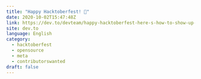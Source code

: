 ```yaml
---
title: "Happy Hacktoberfest! 🎃"
date: 2020-10-02T15:47:48Z
link: https://dev.to/devteam/happy-hacktoberfest-here-s-how-to-show-up-for-open-source-this-month-4cee?utm_medium=RSS&utm_source=news.12bit.vn
site: dev.to
language: English
category:
  - hacktoberfest
  - opensource
  - meta
  - contributorswanted
draft: false
---
```

